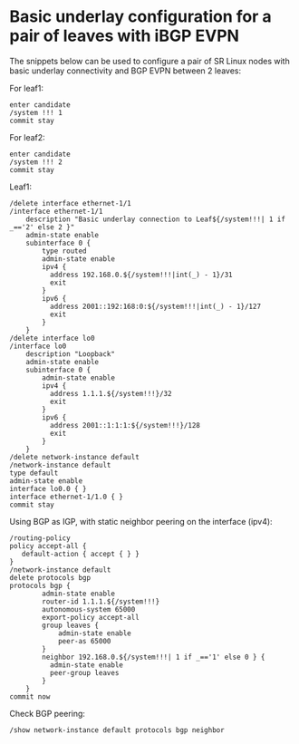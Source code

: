 # Basic underlay configuration for a pair of leaves with iBGP EVPN

The snippets below can be used to configure a pair of SR Linux nodes with basic underlay connectivity and BGP EVPN between 2 leaves:

For leaf1:
```
enter candidate
/system !!! 1
commit stay
```
For leaf2:
```
enter candidate
/system !!! 2
commit stay
```

Leaf1:
```
/delete interface ethernet-1/1
/interface ethernet-1/1
    description "Basic underlay connection to Leaf${/system!!!| 1 if _=='2' else 2 }"
    admin-state enable
    subinterface 0 {
        type routed
        admin-state enable
        ipv4 { 
          address 192.168.0.${/system!!!|int(_) - 1}/31
          exit
        }
        ipv6 { 
          address 2001::192:168:0:${/system!!!|int(_) - 1}/127
          exit
        }
    }
/delete interface lo0
/interface lo0
    description "Loopback"
    admin-state enable
    subinterface 0 {
        admin-state enable
        ipv4 { 
          address 1.1.1.${/system!!!}/32
          exit
        }
        ipv6 { 
          address 2001::1:1:1:${/system!!!}/128
          exit
        }
    }
/delete network-instance default
/network-instance default
type default
admin-state enable
interface lo0.0 { }
interface ethernet-1/1.0 { }
commit stay
```

Using BGP as IGP, with static neighbor peering on the interface (ipv4):
```
/routing-policy
policy accept-all {
   default-action { accept { } }
}
/network-instance default
delete protocols bgp
protocols bgp {
        admin-state enable
        router-id 1.1.1.${/system!!!}
        autonomous-system 65000
        export-policy accept-all
        group leaves {
            admin-state enable
            peer-as 65000
        }
        neighbor 192.168.0.${/system!!!| 1 if _=='1' else 0 } {
          admin-state enable
          peer-group leaves
        }
    }
commit now
```

Check BGP peering:
```
/show network-instance default protocols bgp neighbor
```
